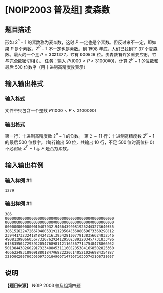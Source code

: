 # [NOIP2003 普及组] 麦森数

## 题目描述

形如 $2^{P}-1$ 的素数称为麦森数，这时 $P$ 一定也是个素数。但反过来不一定，即如果 $P$ 是个素数，$2^{P}-1$ 不一定也是素数。到
1998 年底，人们已找到了 37 个麦森数。最大的一个是 $P=3021377$，它有 909526 位。麦森数有许多重要应用，它与完全数密切相关。
任务：输入 $P(1000<P<3100000)$，计算 $2^{P}-1$ 的位数和最后 $500$ 位数字（用十进制高精度数表示）

## 输入输出格式

### 输入格式

  

文件中只包含一个整数 $P(1000<P<3100000)$

### 输出格式

  

第一行：十进制高精度数 $2^{P}-1$ 的位数。 第 $2\sim 11$ 行：十进制高精度数 $2^{P}-1$ 的最后 $500$
位数字。（每行输出 $50$ 位，共输出 $10$ 行，不足 $500$ 位时高位补 $0$） 不必验证 $2^{P}-1$ 与 $P$ 是否为素数。

## 输入输出样例

### 输入样例 #1

    
    
    1279
    

### 输出样例 #1

    
    
    386
    00000000000000000000000000000000000000000000000000
    00000000000000000000000000000000000000000000000000
    00000000000000104079321946643990819252403273640855
    38615262247266704805319112350403608059673360298012
    23944173232418484242161395428100779138356624832346
    49081399066056773207629241295093892203457731833496
    61583550472959420547689811211693677147548478866962
    50138443826029173234888531116082853841658502825560
    46662248318909188018470682222031405210266984354887
    32958028878050869736186900714720710555703168729087
    

## 说明

**【题目来源】** NOIP 2003 普及组第四题


